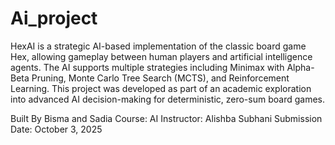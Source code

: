 # Ai_project
HexAI is a strategic AI-based implementation of the classic board game Hex, allowing gameplay between human players and artificial intelligence agents. The AI supports multiple strategies including Minimax with Alpha-Beta Pruning, Monte Carlo Tree Search (MCTS), and Reinforcement Learning. This project was developed as part of an academic exploration into advanced AI decision-making for deterministic, zero-sum board games.


Built By
Bisma and Sadia
Course: AI
Instructor: Alishba Subhani
Submission Date: October 3, 2025

